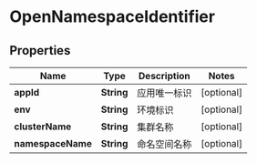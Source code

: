 

# OpenNamespaceIdentifier


## Properties

| Name | Type | Description | Notes |
|------------ | ------------- | ------------- | -------------|
|**appId** | **String** | 应用唯一标识 |  [optional] |
|**env** | **String** | 环境标识 |  [optional] |
|**clusterName** | **String** | 集群名称 |  [optional] |
|**namespaceName** | **String** | 命名空间名称 |  [optional] |
